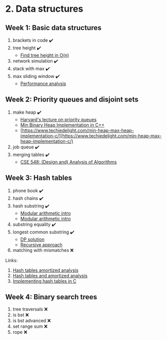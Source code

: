 # 2. Data structures

## Week 1: Basic data structures

1. brackets in code ✔️
2. tree height ✔️
    - [Find tree height in O(n)](http://mishadoff.com/blog/dfs-on-binary-tree-array/)
3. network simulation ✔️
4. stack with max ✔️
5. max sliding window ✔️
    - [Performance analysis](https://codinghelmet.com/exercises/finding-maximum-value-in-queue)

## Week 2: Priority queues and disjoint sets

1. make heap ✔️
    - [Harvard's lecture on priority queues](https://sites.fas.harvard.edu/~libs111/files/lectures/unit9-3.pdf)
    - [Min Binary Heap Implementation in C++](https://www.codeproject.com/Tips/816934/Min-Binary-Heap-Implementation-in-Cplusplus)
    - [https://www.techiedelight.com/min-heap-max-heap-implementation-c/](https://www.techiedelight.com/min-heap-max-heap-implementation-c/)
2. job queue ✔️
3. merging tables ✔️
    - [CSE 548: (Design and) Analysis of Algorithms](http://seclab.cs.sunysb.edu/sekar/cse548/ln/amort4.pdf)

## Week 3: Hash tables

1. phone book ✔️
2. hash chains ✔️
3. hash substring ✔️
    - [Modular arithmetic intro](http://pi.math.cornell.edu/~morris/135/mod.pdf)
    - [Modular arithmetic intro](https://brilliant.org/wiki/modular-arithmetic/)
4. substring equality ✔️
5. longest common substring ✔️
    - [DP solution](https://www.techiedelight.com/longest-common-substring-problem/)
    - [Recursive approach](https://www.interviewbit.com/blog/longest-common-substring/)
6. matching with mismatches ❌

Links:

1. [Hash tables amortized analysis](https://inst.eecs.berkeley.edu/~cs61b/su06/lecnotes/lec24.pdf)
2. [Hash tables and amortized analysis](https://www.cs.cornell.edu/courses/cs312/2008sp/lectures/lec20.html)
3. [Implementing hash tables in C](https://www.andreinc.net/2021/10/02/implementing-hash-tables-in-c-part-1)

## Week 4: Binary search trees

1. tree traversals ❌
2. is bst ❌
3. is bst advanced ❌
4. set range sum ❌
5. rope ❌
